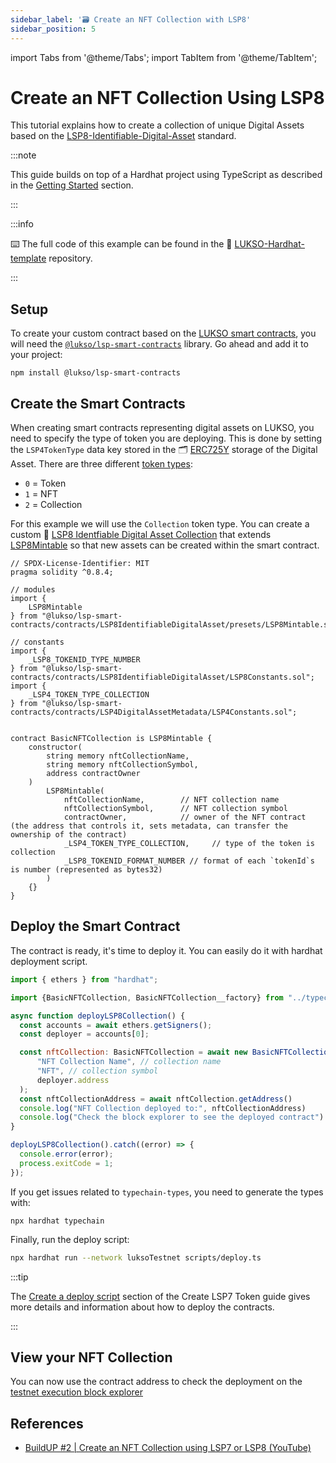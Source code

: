 ```yaml
---
sidebar_label: '🗃 Create an NFT Collection with LSP8'
sidebar_position: 5
---
```


import Tabs from '@theme/Tabs';
import TabItem from '@theme/TabItem';

# Create an NFT Collection Using LSP8

This tutorial explains how to create a collection of unique Digital Assets based on the [LSP8-Identifiable-Digital-Asset](../../standards/tokens/LSP8-Identifiable-Digital-Asset.md) standard.

:::note

This guide builds on top of a Hardhat project using TypeScript as described in the [Getting Started](../smart-contract-developers/getting-started.md) section.

:::

:::info

⌨️ The full code of this example can be found in the 👾 [LUKSO-Hardhat-template](https://github.com/CJ42/LUKSO-Hardhat-template) repository.

:::

## Setup

To create your custom contract based on the [LUKSO smart contracts](../../contracts/introduction.md), you will need the [`@lukso/lsp-smart-contracts`](../../tools/lsp-smart-contracts/getting-started.md) library. Go ahead and add it to your project:

```shell
npm install @lukso/lsp-smart-contracts
```

## Create the Smart Contracts

When creating smart contracts representing digital assets on LUKSO, you need to specify the type of token you are deploying. This is done by setting the `LSP4TokenType` data key stored in the 🗂️ [ERC725Y](../../standards/lsp-background/erc725.md#erc725y-generic-data-keyvalue-store) storage of the Digital Asset. There are three different [token types](../../standards/tokens/LSP4-Digital-Asset-Metadata.md#lsp4tokentype):

- `0` = Token
- `1` = NFT
- `2` = Collection

For this example we will use the `Collection` token type. You can create a custom 🌄 [LSP8 Identfiable Digital Asset Collection](../../standards/tokens/LSP8-Identifiable-Digital-Asset.md) that extends [LSP8Mintable](../../contracts/contracts/LSP8IdentifiableDigitalAsset/presets/LSP8Mintable.md) so that new assets can be created within the smart contract.

```solidity title="contracts/Example3/BasicNFTCollection.sol"
// SPDX-License-Identifier: MIT
pragma solidity ^0.8.4;

// modules
import {
    LSP8Mintable
} from "@lukso/lsp-smart-contracts/contracts/LSP8IdentifiableDigitalAsset/presets/LSP8Mintable.sol";

// constants
import {
    _LSP8_TOKENID_TYPE_NUMBER
} from "@lukso/lsp-smart-contracts/contracts/LSP8IdentifiableDigitalAsset/LSP8Constants.sol";
import {
    _LSP4_TOKEN_TYPE_COLLECTION
} from "@lukso/lsp-smart-contracts/contracts/LSP4DigitalAssetMetadata/LSP4Constants.sol";


contract BasicNFTCollection is LSP8Mintable {
    constructor(
        string memory nftCollectionName,
        string memory nftCollectionSymbol,
        address contractOwner
    )
        LSP8Mintable(
            nftCollectionName,        // NFT collection name
            nftCollectionSymbol,      // NFT collection symbol
            contractOwner,            // owner of the NFT contract (the address that controls it, sets metadata, can transfer the ownership of the contract)
            _LSP4_TOKEN_TYPE_COLLECTION,     // type of the token is collection
            _LSP8_TOKENID_FORMAT_NUMBER // format of each `tokenId`s is number (represented as bytes32)
        )
    {}
}
```

## Deploy the Smart Contract

The contract is ready, it's time to deploy it. You can easily do it with hardhat deployment script.

<!-- prettier-ignore-start -->

```js title="scripts/deploy.ts"
import { ethers } from "hardhat";

import {BasicNFTCollection, BasicNFTCollection__factory} from "../typechain-types";

async function deployLSP8Collection() {
  const accounts = await ethers.getSigners();
  const deployer = accounts[0];

  const nftCollection: BasicNFTCollection = await new BasicNFTCollection__factory(deployer).deploy(
      "NFT Collection Name", // collection name
      "NFT", // collection symbol
      deployer.address
  );
  const nftCollectionAddress = await nftCollection.getAddress()
  console.log("NFT Collection deployed to:", nftCollectionAddress)
  console.log("Check the block explorer to see the deployed contract")
}

deployLSP8Collection().catch((error) => {
  console.error(error);
  process.exitCode = 1;
});
```

If you get issues related to `typechain-types`, you need to generate the types with:

```
npx hardhat typechain
```

<!-- prettier-ignore-end -->

Finally, run the deploy script:

```sh
npx hardhat run --network luksoTestnet scripts/deploy.ts
```

:::tip

The [Create a deploy script](./create-lsp7-token#create-a-deploy-script.md) section of the Create LSP7 Token guide gives more details and information about how to deploy the contracts.

:::

## View your NFT Collection

You can now use the contract address to check the deployment on the [testnet execution block explorer](https://explorer.execution.testnet.lukso.network/)

<!-- TODO: add link to NFT marketplaces / dapp that can read such NFTs -->

## References

- [BuildUP #2 | Create an NFT Collection using LSP7 or LSP8 (YouTube)](https://www.youtube.com/watch?v=DMpeMswK12w)
